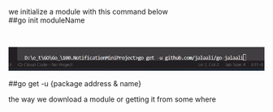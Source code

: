 
we initialize a module with this command below <br>
##go init moduleName 

<br>

![alt text](image.png)

##go get -u {package address & name} <br>

the way we download a module or getting it from some where<br><br>